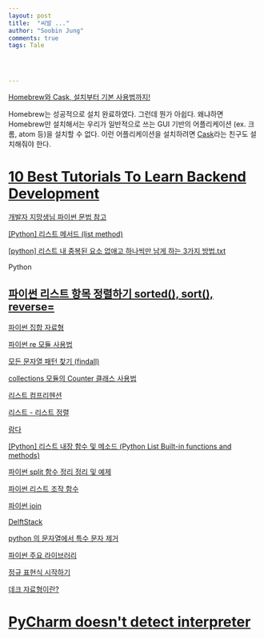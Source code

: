 ```yaml
---
layout: post
title:  "씨발 ..."
author: "Soobin Jung"
comments: true
tags: Tale




---
```


[Homebrew와 Cask, 설치부터 기본 사용법까지!](https://m.blog.naver.com/PostView.naver?isHttpsRedirect=true&blogId=sarang2594&logNo=221246170677) 

Homebrew는 성공적으로 설치 완료하였다. 그런데 뭔가 아쉽다. 왜냐하면 Homebrew만 설치해서는 우리가 일반적으로 쓰는 GUI 기반의 어플리케이션 (ex. 크롬, atom 등)을 설치할 수 없다. 이런 어플리케이션을 설치하려면 [Cask](https://caskroom.github.io/)라는 친구도 설치해줘야 한다. 

# [10 Best Tutorials To Learn Backend Development](https://medium.com/for-self-taught-developers/10-best-tutorials-to-learn-backend-development-9ff3b984db9)



[개발자 지망생님 파이썬 문법 참고](https://blockdmask.tistory.com/)

[[Python] 리스트 메서드 (list method)](https://data-make.tistory.com/102)

[[python\] 리스트 내 중복된 요소 없애고 하나씩만 남게 하는 3가지 방법.txt](https://bskyvision.com/1057)

Python

## [파이썬 리스트 항목 정렬하기 sorted(), sort(), reverse=](https://vision-ai.tistory.com/entry/%ED%8C%8C%EC%9D%B4%EC%8D%AC-%EB%A6%AC%EC%8A%A4%ED%8A%B8-%ED%95%AD%EB%AA%A9-%EC%A0%95%EB%A0%AC%ED%95%98%EA%B8%B0-sorted-sort-reverse)

[파이썬 집합 자료형](https://wikidocs.net/1015)

[파이썬 re 모듈 사용법](https://brownbears.tistory.com/506)

[모든 문자열 패턴 찾기 (findall)](https://wikidocs.net/80570)

[collections 모듈의 Counter 클래스 사용법](https://www.daleseo.com/python-collections-counter/)

[리스트 컴프리헨션](https://wikidocs.net/22805)

[리스트 - 리스트 정렬](https://wikidocs.net/16041)

[람다](https://wikidocs.net/64)

[[Python] 리스트 내장 함수 및 메소드 (Python List Built-in functions and methods)](https://rfriend.tistory.com/330)

[파이썬 split 함수 정리 정리 및 예제](https://blockdmask.tistory.com/469)

[파이썬 리스트 조작 함수](https://m.blog.naver.com/PostView.naver?isHttpsRedirect=true&blogId=beaqon&logNo=221004505651)

[파이썬 join](https://zetawiki.com/wiki/%ED%8C%8C%EC%9D%B4%EC%8D%AC_join())

[DelftStack](https://www.delftstack.com/ko/)

[python 의 문자열에서 특수 문자 제거](https://www.delftstack.com/ko/howto/python/remove-special-characters-from-string-python/)



[파이썬 주요 라이브러리](https://velog.io/@koyo/python-docs-6)

[정규 표현식 시작하기](https://wikidocs.net/4308)

[데크 자료형이란?](https://velog.io/@rhdmstj17/%EC%9E%90%EB%A3%8C%EA%B5%AC%EC%A1%B0-%EB%8D%B0%ED%81%ACDeque-%EC%9E%90%EB%A3%8C%ED%98%95%EC%9D%B4%EB%9E%80)

# [PyCharm doesn't detect interpreter](https://stackoverflow.com/questions/32832062/pycharm-doesnt-detect-interpreter)

